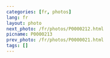 ```yaml
---
categories: [fr, photos]
lang: fr
layout: photo
next_photo: /fr/photos/P0000212.html
picname: P0000213
prev_photo: /fr/photos/P0000021.html
tags: []
---
```

